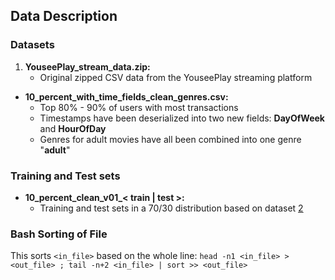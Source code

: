 ## Data Description

### Datasets
1. **YouseePlay\_stream\_data.zip:**
	* Original zipped CSV data from the YouseePlay streaming platform
<a name="dataset_2"></a>
* **10\_percent\_with\_time\_fields\_clean\_genres.csv:**
	* Top 80% - 90% of users with most transactions
	* Timestamps have been deserialized into two new fields: **DayOfWeek** and **HourOfDay**
	* Genres for adult movies have all been combined into one genre "**adult**"

### Training and Test sets
* **10\_percent\_clean\_v01\_< train | test >:**
	* Training and test sets in a 70/30 distribution based on dataset [2](#dataset_2)

### Bash Sorting of File
This sorts `<in_file>` based on the whole line:
`
head -n1 <in_file> > <out_file> ; tail -n+2 <in_file> | sort >> <out_file>
`